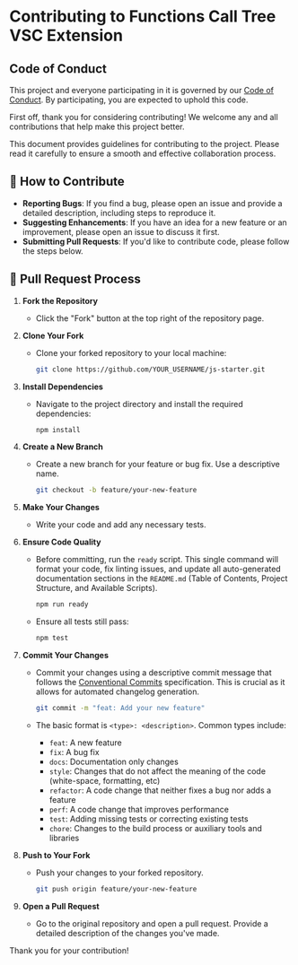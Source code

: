 # Contributing to Functions Call Tree VSC Extension

## Code of Conduct

This project and everyone participating in it is governed by our [Code of Conduct](CODE_OF_CONDUCT.md). By participating, you are expected to uphold this code.

First off, thank you for considering contributing! We welcome any and all contributions that help make this project better.

This document provides guidelines for contributing to the project. Please read it carefully to ensure a smooth and effective collaboration process.

## 💬 How to Contribute

- **Reporting Bugs**: If you find a bug, please open an issue and provide a detailed description, including steps to reproduce it.
- **Suggesting Enhancements**: If you have an idea for a new feature or an improvement, please open an issue to discuss it first.
- **Submitting Pull Requests**: If you'd like to contribute code, please follow the steps below.

## 🚀 Pull Request Process

1. **Fork the Repository**
   - Click the "Fork" button at the top right of the repository page.

2. **Clone Your Fork**
   - Clone your forked repository to your local machine:

     ```bash
     git clone https://github.com/YOUR_USERNAME/js-starter.git
     ```

3. **Install Dependencies**
   - Navigate to the project directory and install the required dependencies:

     ```bash
     npm install
     ```

4. **Create a New Branch**
   - Create a new branch for your feature or bug fix. Use a descriptive name.

     ```bash
     git checkout -b feature/your-new-feature
     ```

5. **Make Your Changes**
   - Write your code and add any necessary tests.

6. **Ensure Code Quality**
   - Before committing, run the `ready` script. This single command will format your code, fix linting issues, and update all auto-generated documentation sections in the `README.md` (Table of Contents, Project Structure, and Available Scripts).

     ```bash
     npm run ready
     ```

   - Ensure all tests still pass:

     ```bash
     npm test
     ```

7. **Commit Your Changes**
   - Commit your changes using a descriptive commit message that follows the [Conventional Commits](https://www.conventionalcommits.org/en/v1.0.0/) specification. This is crucial as it allows for automated changelog generation.

     ```bash
     git commit -m "feat: Add your new feature"
     ```

   - The basic format is `<type>: <description>`. Common types include:
     - `feat`: A new feature
     - `fix`: A bug fix
     - `docs`: Documentation only changes
     - `style`: Changes that do not affect the meaning of the code (white-space, formatting, etc)
     - `refactor`: A code change that neither fixes a bug nor adds a feature
     - `perf`: A code change that improves performance
     - `test`: Adding missing tests or correcting existing tests
     - `chore`: Changes to the build process or auxiliary tools and libraries

8. **Push to Your Fork**
   - Push your changes to your forked repository.

     ```bash
     git push origin feature/your-new-feature
     ```

9. **Open a Pull Request**
   - Go to the original repository and open a pull request. Provide a detailed description of the changes you've made.

Thank you for your contribution!
